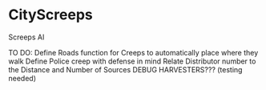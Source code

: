 # CityScreeps
Screeps AI

TO DO:
    Define Roads function for Creeps to automatically place where they walk
    Define Police creep with defense in mind
    Relate Distributor number to the Distance and Number of Sources
    DEBUG HARVESTERS??? (testing needed)
